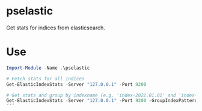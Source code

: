 # pselastic
Get stats for indices from elasticsearch.

# Use
```powershell
Import-Module -Name .\pselastic

# Fetch stats for all indices
Get-ElasticIndexStats -Server "127.0.0.1" -Port 9200

# Get stats and group by indexname (e.g. 'index-2022.01.01' and 'index-2022.01.02' is grouped as 'index')
Get-ElasticIndexStats -Server "127.0.0.1" -Port 9200 -GroupIndexPatterns 
´´´